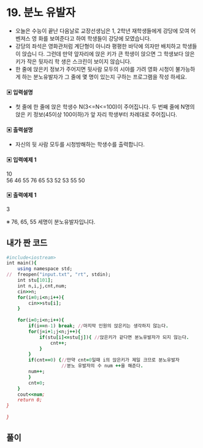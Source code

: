 # 19. 분노 유발자
* 오늘은 수능이 끝난 다음날로 교장선생님은 1, 2학년 재학생들에게 강당에 모여 어벤져스 영
화를 보여준다고 하여 학생들이 강당에 모였습니다.
* 강당의 좌석은 영화관처럼 계단형이 아니라 평평한 바닥에 의자만 배치하고 학생들이 앉습니
다. 그런데 만약 앞자리에 앉은 키가 큰 학생이 앉으면 그 학생보다 앉은키가 작은 뒷자리 학
생은 스크린이 보이지 않습니다. 
* 한 줄에 앉은키 정보가 주어지면 뒷사람 모두의 시야를 가려
영화 시청이 불가능하게 하는 분노유발자가 그 줄에 몇 명이 있는지 구하는 프로그램을 작성
하세요.
#### ▣ 입력설명
* 첫 줄에 한 줄에 앉은 학생수 N(3<=N<=100)이 주어집니다.
두 번째 줄에 N명의 앉은 키 정보(45이상 100이하)가 앞 자리 학생부터 차례대로 주어집니다.
#### ▣ 출력설명
* 자신의 뒷 사람 모두를 시청방해하는 학생수를 출력합니다.
#### ▣ 입력예제 1
10  
56 46 55 76 65 53 52 53 55 50
#### ▣ 출력예제 1
3

※ 76, 65, 55 세명이 분노유발자입니다.  
  
  


## 내가 짠 코드
```ruby
#include<iostream>
int main(){
	using namespace std;
//	freopen("input.txt", "rt", stdin);	
	int stu[101];
	int n,i,j,cnt,num;
	cin>>n;
	for(i=0;i<n;i++){
		cin>>stu[i];
	}
	
	for(i=0;i<n;i++){
		if(i==n-1) break; //마지막 인원의 앉은키는 생각하지 않는다. 
		for(j=i+1;j<n;j++){
			if(stu[i]<=stu[j]){ //앉은키가 같다면 분노유발자가 되지 않는다.
				cnt++;
			}
		}
		if(cnt==0) {//만약 cnt=0일때 i의 앉은키가 제일 크므로 분노유발자 
					//분노 유발자의 수 num ++을 해준다. 
		num++;
		}
		cnt=0;
	}
	cout<<num;
	return 0;	
}
	
}
```

## 풀이
```ruby

```
